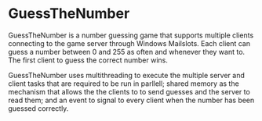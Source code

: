 # GuessTheNumber
GuessTheNumber is a number guessing game that supports multiple clients connecting to the game server through Windows Mailslots. Each client can guess a number between 0
and 255 as often and whenever they want to. The first client to guess the correct number wins.

GuessTheNumber uses multithreading to execute the multiple server and client tasks that are required to be run in parllell; shared memory as the mechanism that
allows the the clients to to send guesses and the server to read them; and an event to signal to every client when the number has been guessed correctly.
